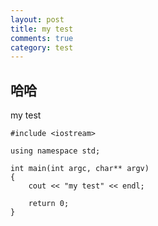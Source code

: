 ```yaml
---
layout: post
title: my test
comments: true
category: test
---
```


## 哈哈 
my test
```
#include <iostream>

using namespace std;

int main(int argc, char** argv)
{
	cout << "my test" << endl;
    
	return 0;
}

```
